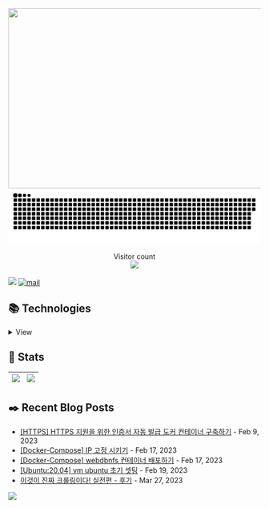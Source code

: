 <img align="right" src="https://media0.giphy.com/media/qgQUggAC3Pfv687qPC/giphy.gif?cid=ecf05e47ndg1apykd3sdjo9g5istt9et9mbkfebpz61na2ts&rid=giphy.gif&ct=g" width="880" height="360" frameBorder="0" class="giphy-embed" allowFullScreen />

<a href=#><img src="contributions.svg"></a>

<p align="center"> 
  Visitor count<br>
  <img src="https://profile-counter.glitch.me/JaehyoJJAng/count.svg" />
</p>

[<img src="https://img.shields.io/badge/My BLOG-%23009639?style=for-the-badge&logo=Bloglovin&logoColor=white">][blog] [![mail](https://img.shields.io/badge/MAIL-Aff230?style=for-the-badge&logo=GMAIL&logoColor=%23000005)](mailto:yshrim12@naver.com)


## 📚 Technologies

<details>
<summary>View</summary>

### Languages

![python](https://img.shields.io/badge/python-%2300599C.svg?&style=for-the-badge&logo=python&logoColor=%23F7DF1E)

### Frameworks

![nodejs](https://img.shields.io/badge/Django-FE7A16?style=for-the-badge&logo=django&logoColor=white)

### CI/CD

![github actions](https://img.shields.io/badge/github_actions-2088FF?style=for-the-badge&logo=githubactions&logoColor=white) ![jenkins](https://img.shields.io/badge/Jenkins-D24939?style=for-the-badge&logo=jenkins&logoColor=black) ![travis ci](https://img.shields.io/badge/Travis_CI-D24939?style=for-the-badge&logo=travis&logoColor=yello)

### Databases

![mysql](https://img.shields.io/badge/mysql-4479A1?style=for-the-badge&logo=mysql&logoColor=white)

### Servers

![nginx](https://img.shields.io/badge/nginx%20-%23009639.svg?&style=for-the-badge&logo=nginx&logoColor=white)

### Container

![Docker](https://img.shields.io/badge/Docker-2496ED?style=for-the-badge&logo=docker&logoColor=white)
![Kubernetes](https://img.shields.io/badge/kubernetes-%23326ce5.svg?style=for-the-badge&logo=kubernetes&logoColor=white)

### Version Control

![git](https://img.shields.io/badge/git%20-%23F05033.svg?&style=for-the-badge&logo=git&logoColor=white) ![github](https://img.shields.io/badge/github%20-%23121011.svg?&style=for-the-badge&logo=github&logoColor=white)

### Tools

![vsc](https://img.shields.io/badge/vsc-005FED?style=for-the-badge&logo=visual%20studio%20code&logoColor=white) ![pycharm](https://img.shields.io/badge/pycharm-143?style=for-the-badge&logo=pycharm&logoColor=white)

### OS

![windows](https://img.shields.io/badge/Windows-0078D6?style=for-the-badge&logo=windows&logoColor=white) ![linux](https://img.shields.io/badge/linux-FCC624?style=for-the-badge&logo=linux&logoColor=black) ![macOS](https://img.shields.io/badge/macos-000000?style=for-the-badge&logo=apple&logoColor=white)

### Learning

![javascript](https://img.shields.io/badge/javascript%20-%23323330.svg?&style=for-the-badge&logo=javascript&logoColor=%23F7DF1E) ![Shell Script](https://img.shields.io/badge/shell_script-%23121011.svg?style=for-the-badge&logo=gnu-bash&logoColor=white)

</details>

[blog]: https://jaehyojjang.github.io 

## 💜 Stats

| [<img src="https://github-readme-stats.vercel.app/api?username=JaehyoJJAng&theme=onedark&hide_border=true&count_private=true" height="185" />](https://github.com/anuraghazra/github-readme-stats) |[<img src="https://streak-stats.demolab.com/?user=JaehyoJJAng&theme=dark" height="185" />](https://git.io/streak-stats)
| ------ | ------ |

## ✒️ Recent Blog Posts


<!-- Blog-Post -->

- [[HTTPS] HTTPS 지원을 위한 인증서 자동 발급 도커 컨테이너 구축하기](https://www.waytothem.com/blog/377/) - Feb 9, 2023
- [[Docker-Compose] IP 고정 시키기](https://www.waytothem.com/blog/378/) - Feb 17, 2023
- [[Docker-Compose] webdbnfs 컨테이너 배포하기](https://www.waytothem.com/blog/379/) - Feb 17, 2023
- [[Ubuntu:20.04] vm ubuntu 초기 셋팅](https://www.waytothem.com/blog/380/) - Feb 19, 2023
- [이것이 진짜 크롤링이다! 실전편 - 후기](https://www.waytothem.com/blog/381/) - Mar 27, 2023

<!-- Blog-Post End -->


<img src="https://img.shields.io/badge/Last%20Modified-2023/07/05_15:21-%23121212?style=flat">
